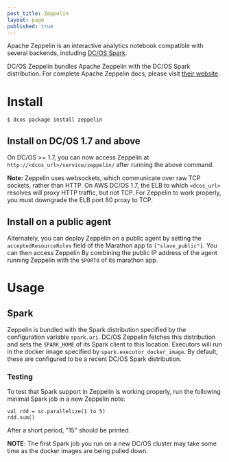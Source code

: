 ```yaml
---
post_title: Zeppelin
layout: page
published: true
---
```


Apache Zeppelin is an interactive analytics notebook compatible with
several backends, including [DC/OS
Spark](https://docs.mesosphere.com/spark-1-7/).

DC/OS Zeppelin bundles Apache Zeppelin with the DC/OS Spark
distribution.  For complete Apache Zeppelin docs, please visit [their
website](https://zeppelin.incubator.apache.org/).

# Install

    $ dcos package install zeppelin

## Install on DC/OS 1.7 and above
On DC/OS >= 1.7, you can now access Zeppelin at
`http://<dcos_url>/service/zeppelin/` after running the above command.

**Note:** Zeppelin uses websockets, which communicate over raw TCP
sockets, rather than HTTP.  On AWS DC/OS 1.7, the ELB to which
`<dcos_url>` resolves will proxy HTTP traffic, but not TCP.  For
Zeppelin to work properly, you must downgrade the ELB port 80 proxy to
TCP.

## Install on a public agent
 
Alternately, you can deploy Zeppelin on a public agent by setting the
`acceptedResourceRoles` field of the Marathon app to
`["slave_public"]`.  You can then access Zeppelin By combining the
public IP address of the agent running Zeppelin with the `$PORT0` of
its marathon app.

# Usage

## Spark

Zeppelin is bundled with the Spark distribution specified by the
configuration variable `spark.uri`.  DC/OS Zeppelin fetches this
distribution and sets the `SPARK_HOME` of its Spark client to this
location.  Executors will run in the docker image specified by
`spark.executor_docker_image`.  By default, these are configured to be
a recent DC/OS Spark distribution.

### Testing

To test that Spark support in Zeppelin is working properly, run the
following minimal Spark job in a new Zeppelin note:

    val rdd = sc.parallelize(1 to 5)
    rdd.sum()

After a short period, "15" should be printed.

**NOTE**: The first Spark job you run on a new DC/OS cluster may take
some time as the docker images are being pulled down.